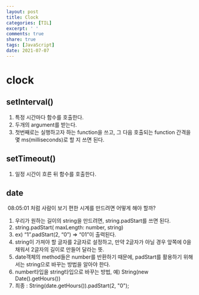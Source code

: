 ```yaml
---
layout: post
title: Clock
categories: [TIL]
excerpt: ' '
comments: true
share: true
tags: [JavaScript]
date: 2021-07-07
---
```

# clock

## setInterval() 

1. 특정 시간마다 함수를 호출한다.
2. 두개의 argument를 받는다.
3. 첫번째로는 실행하고자 하는 function을 쓰고, 그 다음 호출되는 function 간격을 몇 ms(milliseconds)로 할 지 쓰면 된다.

## setTimeout()

1. 일정 시간이 흐른 뒤 함수를 호출한다.

## date

​	08:05:01 처럼 사람이 보기 편한 시계를 만드려면 어떻게 해야 할까?

1. 우리가 원하는 길이의 string을 만드려면, string.padStart를 쓰면 된다.
2. string.padStart( maxLength: number, string) 
3. ex) “1”.padStart(2, “0”)  => “01”이 출력된다.
4. string이 가져야 할 글자를 2글자로 설정하고, 만약 2글자가 아닐 경우 앞쪽에 0을 채워서 2글자의 길이로 만들어 달라는 뜻.
5. date객체의 method들은 number를 반환하기 때문에, padStart를 활용하기 위해서는 string으로 바꾸는  방법을 알아야 한다.  
6. number타입을 string타입으로 바꾸는 방법, 예) String(new Date().getHours())
7. 최종 : String(date.getHours()).padStart(2, "0");


